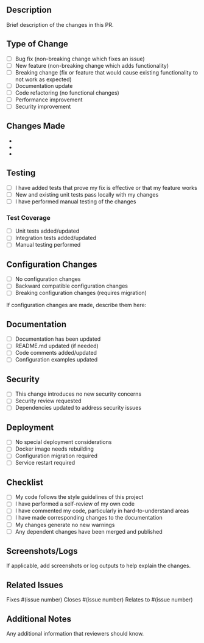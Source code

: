 ## Description

Brief description of the changes in this PR.

## Type of Change

- [ ] Bug fix (non-breaking change which fixes an issue)
- [ ] New feature (non-breaking change which adds functionality)
- [ ] Breaking change (fix or feature that would cause existing functionality to not work as expected)
- [ ] Documentation update
- [ ] Code refactoring (no functional changes)
- [ ] Performance improvement
- [ ] Security improvement

## Changes Made

- 
- 
- 

## Testing

- [ ] I have added tests that prove my fix is effective or that my feature works
- [ ] New and existing unit tests pass locally with my changes
- [ ] I have performed manual testing of the changes

### Test Coverage

- [ ] Unit tests added/updated
- [ ] Integration tests added/updated
- [ ] Manual testing performed

## Configuration Changes

- [ ] No configuration changes
- [ ] Backward compatible configuration changes
- [ ] Breaking configuration changes (requires migration)

If configuration changes are made, describe them here:

## Documentation

- [ ] Documentation has been updated
- [ ] README.md updated (if needed)
- [ ] Code comments added/updated
- [ ] Configuration examples updated

## Security

- [ ] This change introduces no new security concerns
- [ ] Security review requested
- [ ] Dependencies updated to address security issues

## Deployment

- [ ] No special deployment considerations
- [ ] Docker image needs rebuilding
- [ ] Configuration migration required
- [ ] Service restart required

## Checklist

- [ ] My code follows the style guidelines of this project
- [ ] I have performed a self-review of my own code
- [ ] I have commented my code, particularly in hard-to-understand areas
- [ ] I have made corresponding changes to the documentation
- [ ] My changes generate no new warnings
- [ ] Any dependent changes have been merged and published

## Screenshots/Logs

If applicable, add screenshots or log outputs to help explain the changes.

## Related Issues

Fixes #(issue number)
Closes #(issue number)
Relates to #(issue number)

## Additional Notes

Any additional information that reviewers should know.
